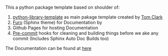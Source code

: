 This a python package template based on shoulder of:  
   1) [python-library-template](https://github.com/thclark/python-library-template) as main pakage template created by [Tom Clark](https://github.com/thclark)    
   2) [Furo](https://pradyunsg.me/furo/) (Sphinx theme) for Documentation by    
   3) Github Pages for hosting Documentation  
   4) [Pre-commit](www.pre-commit.com) hooks for cleaning and building things before we ake any commit (Includes Sphinx Auto Doc Builds too)  


The Documentation can be found at [here](https://jkapila.github.io/forutils/)
